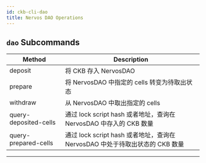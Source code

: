 ```yaml
---
id: ckb-cli-dao
title: Nervos DAO Operations
---
```


## `dao` Subcommands

|Method|Description|
|---|---|
|deposit                  |将 CKB 存入 NervosDAO|
|prepare                  |将 NervosDAO 中指定的 cells 转变为待取出状态|
|withdraw                 |从 NervosDAO 中取出指定的 cells |
|query-deposited-cells    |通过 lock script hash 或者地址，查询在 NervosDAO 中存入的 CKB 数量|
|query-prepared-cells     |通过 lock script hash 或者地址，查询在 NervosDAO 中处于待取出状态的 CKB 数量 |
---
